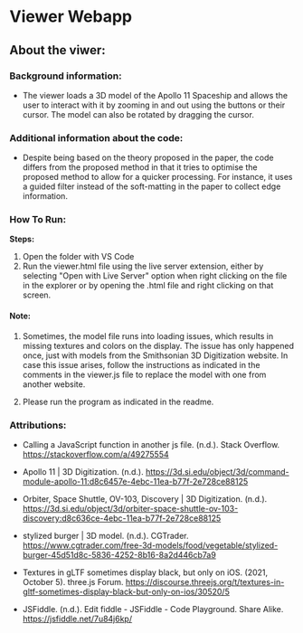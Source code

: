# Viewer Webapp

## About the viwer:

### Background information:

- The viewer loads a 3D model of the Apollo 11 Spaceship and allows the user to interact with it by zooming in and out using the buttons or
their cursor. The model can also be rotated by dragging the cursor. 

### Additional information about the code:

- Despite being based on the theory proposed in the paper, the code differs from the proposed method in that it tries to optimise the proposed method to allow for a quicker processing. For instance, it uses a guided filter instead of the soft-matting in the paper to collect edge information.

### How To Run:
__Steps:__
1. Open the folder with VS Code
2. Run the viewer.html file using the live server extension, either by selecting "Open with Live Server" option when right clicking on the file in the explorer or by opening the .html file and right clicking on that screen.
  
#### Note:
  1. Sometimes, the model file runs into loading issues, which results in missing textures and colors on the display. The issue has only happened once, just with models from the Smithsonian 3D Digitization website. In case this issue arises, follow the instructions as indicated in the comments in the viewer.js file to replace the model with one from another website.

  2. Please run the program as indicated in the readme.


### Attributions: 

- Calling a JavaScript function in another js file. (n.d.). Stack Overflow. https://stackoverflow.com/a/49275554 

- Apollo 11 | 3D Digitization. (n.d.). https://3d.si.edu/object/3d/command-module-apollo-11:d8c6457e-4ebc-11ea-b77f-2e728ce88125 

- Orbiter, Space Shuttle, OV-103, Discovery | 3D Digitization. (n.d.). https://3d.si.edu/object/3d/orbiter-space-shuttle-ov-103-discovery:d8c636ce-4ebc-11ea-b77f-2e728ce88125 

- stylized burger | 3D model. (n.d.). CGTrader. https://www.cgtrader.com/free-3d-models/food/vegetable/stylized-burger-45d51d8c-5836-4252-8b16-8a2d446cb7a9 

- Textures in gLTF sometimes display black, but only on iOS. (2021, October 5). three.js Forum. https://discourse.threejs.org/t/textures-in-gltf-sometimes-display-black-but-only-on-ios/30520/5

- JSFiddle. (n.d.). Edit fiddle - JSFiddle - Code Playground. Share Alike. https://jsfiddle.net/7u84j6kp/




    

